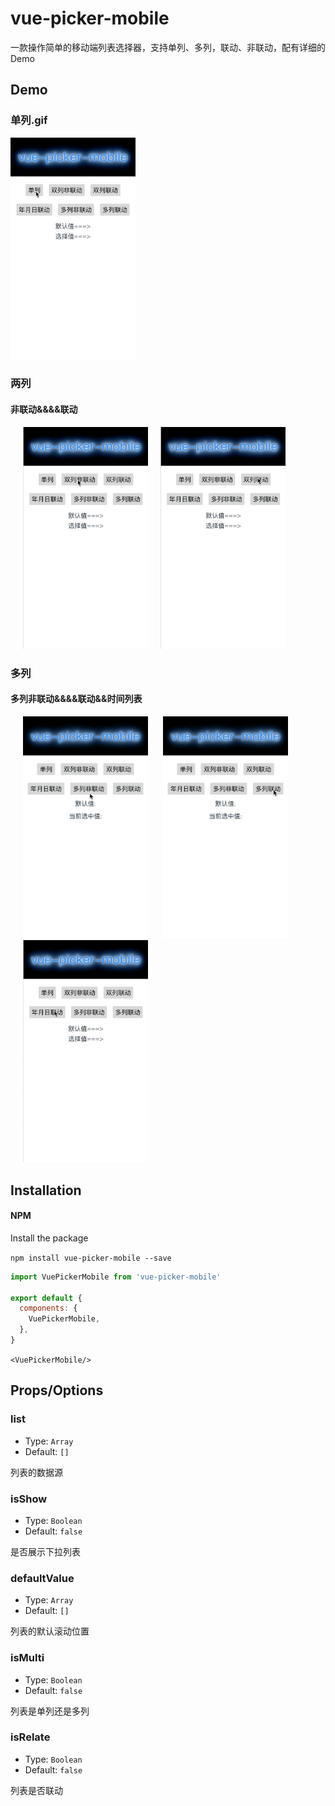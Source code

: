 # vue-picker-mobile
一款操作简单的移动端列表选择器，支持单列、多列，联动、非联动，配有详细的Demo

## Demo
### 单列.gif
<img src='https://github.com/xml00007/vue-picker-mobile/blob/master/src/assets/s1.gif' width="200px"/>

### 两列
#### 非联动&&&&联动
<img src='https://github.com/xml00007/vue-picker-mobile/blob/master/src/assets/d1.gif' width="200px" hspace="20"/><img src='https://github.com/xml00007/vue-picker-mobile/blob/master/src/assets/d2.gif' width="200px"/>


### 多列
#### 多列非联动&&&&联动&&时间列表
<img src='https://github.com/xml00007/vue-picker-mobile/blob/master/src/assets/m1.gif' width="200px" hspace="20"/> <img src='https://github.com/xml00007/vue-picker-mobile/blob/master/src/assets/m2.gif' width="200px"/><img src='https://github.com/xml00007/vue-picker-mobile/blob/master/src/assets/d.gif' width="200px" hspace="20"/>

## Installation

#### NPM
Install the package

`npm install vue-picker-mobile --save`

```javascript
import VuePickerMobile from 'vue-picker-mobile'

export default {
  components: {
    VuePickerMobile,
  },
}
```
`<VuePickerMobile/>`


## Props/Options

### list

- Type: `Array`
- Default: `[]`

列表的数据源

### isShow

- Type: `Boolean` 
- Default: `false`

是否展示下拉列表

### defaultValue

- Type: `Array` 
- Default: `[]`

列表的默认滚动位置

### isMulti

- Type: `Boolean` 
- Default: `false`

列表是单列还是多列

### isRelate

- Type: `Boolean` 
- Default: `false`

列表是否联动





